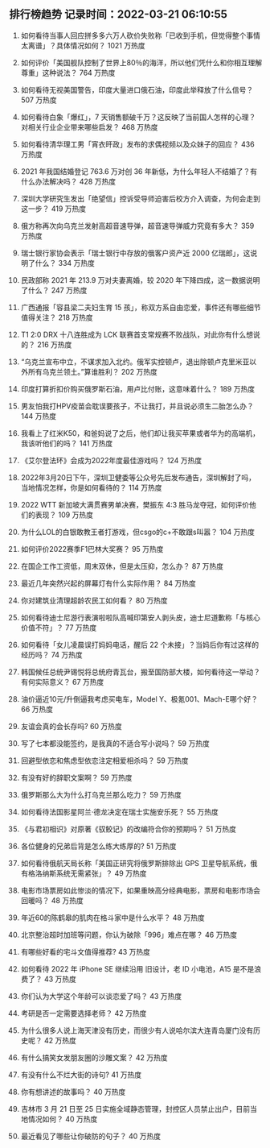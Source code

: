 
## 排行榜趋势 记录时间：2022-03-21 06:10:55
  
  1. 如何看待当事人回应拼多多六万人砍价失败称「已收到手机，但觉得整个事情太离谱」？具体情况如何？ 1021 万热度
    
  2. 如何评价「美国舰队控制了世界上80％的海洋，所以他们凭什么和你相互理解尊重」这种说法？ 764 万热度
    
  3. 如何看待无视美国警告，印度大量进口俄石油，印度此举释放了什么信号？ 507 万热度
    
  4. 如何看待白象「爆红」，7 天销售额破千万？这反映了当前国人怎样的心理？对相关行业企业带来哪些启发？ 468 万热度
    
  5. 如何看待清华理工男「宵衣旰政」发布的求偶视频以及众妹子的回应？ 436 万热度
    
  6. 2021 年我国结婚登记 763.6 万对创 36 年新低，为什么年轻人不结婚了？有什么办法解决吗？ 428 万热度
    
  7. 深圳大学研究生发出「绝望信」控诉受导师迫害后校方介入调查，为何会走到这一步？ 419 万热度
    
  8. 俄方称再次向乌克兰发射高超音速导弹，超音速导弹威力究竟有多大？ 359 万热度
    
  9. 瑞士银行家协会表示「瑞士银行中存放的俄客户资产近 2000 亿瑞郎」，这说明了什么？ 334 万热度
    
  10. 民政部称 2021 年 213.9 万对夫妻离婚，较 2020 年下降四成，这一数据说明了什么？ 247 万热度
    
  11. 广西通报「容县梁二夫妇生育 15 孩」，称双方系自由恋爱，事件还有哪些细节值得关注？ 218 万热度
    
  12. T1 2:0 DRX 十八连胜成为 LCK 联赛首支常规赛不败战队，对此你有什么想说的？ 216 万热度
    
  13. “乌克兰宣布中立，不谋求加入北约。俄军实控顿卢，退出除顿卢克里米亚以外所有乌克兰领土。”算谁胜利？ 202 万热度
    
  14. 印度打算折扣价购买俄罗斯石油，用卢比付账，这意味着什么？ 189 万热度
    
  15. 男友怕我打HPV疫苗会耽误要孩子，不让我打，并且说必须生二胎怎么办？ 144 万热度
    
  16. 我看上了红米K50，和爸妈说了之后，他们却让我买苹果或者华为的高端机，我该听他们的吗？ 141 万热度
    
  17. 《艾尔登法环》会成为2022年度最佳游戏吗？ 124 万热度
    
  18. 2022年3月20日下午，深圳卫健委等公众号先后发布通告，深圳解封了吗，当地情况怎样，你是如何看待的？ 114 万热度
    
  19. 2022 WTT 新加坡大满贯赛男单决赛，樊振东 4:3 胜马龙夺冠，如何评价他们的表现？ 109 万热度
    
  20. 为什么LOL的白银敢教王者打游戏，但csgo的c+不敢跟s叫嚣？ 104 万热度
    
  21. 如何评价2022赛季F1巴林大奖赛？ 95 万热度
    
  22. 在国企工作工资低，周末双休，但是太压抑，怎么办？ 87 万热度
    
  23. 最近几年突然兴起的屏幕灯有什么实际作用？ 84 万热度
    
  24. 你对建筑业清理超龄农民工如何看？ 80 万热度
    
  25. 如何看待迪士尼游行表演啦啦队高喊印第安人剥头皮，迪士尼道歉称「与核心价值不符」？ 77 万热度
    
  26. 如何看待「女儿凌晨误打妈妈电话，醒后 22 个未接」？当妈后你有过这样的经历吗？ 74 万热度
    
  27. 韩国候任总统尹锡悦将总统府青瓦台，搬至国防部大楼，如何看待这一举动？有何实际意义？ 67 万热度
    
  28. 油价逼近10元/升倒逼我考虑买电车，Model Y、极氪001、Mach-E哪个好？ 66 万热度
    
  29. 友谊会真的会长存吗? 60 万热度
    
  30. 写了七本都没能签约，是我真的不适合写小说吗？ 59 万热度
    
  31. 回避型依恋和焦虑型依恋注定相爱相杀吗？ 59 万热度
    
  32. 有没有好的辞职文案啊？ 59 万热度
    
  33. 俄罗斯那么大为什么打乌克兰那么吃力？ 59 万热度
    
  34. 如何看待法国影星阿兰·德龙决定在瑞士实施安乐死？ 55 万热度
    
  35. 《与君初相识》对原著《驭鲛记》的改编符合你的预期吗？ 51 万热度
    
  36. 各位健身的兄弟后背是怎么练大练厚的? 51 万热度
    
  37. 如何看待俄航天局长称「美国正研究将俄罗斯排除出 GPS 卫星导航系统，俄有格洛纳斯系统无需紧张」？ 49 万热度
    
  38. 电影市场票房如此惨淡的情况下，如果重映高分经典电影，票房和电影市场会回暖吗？ 48 万热度
    
  39. 年近60的陈鹤皋的肌肉在格斗家中是什么水平？ 48 万热度
    
  40. 北京整治超时加班等问题，你认为破除「996」难点在哪？ 46 万热度
    
  41. 有哪些好看的宅斗文值得推荐? 43 万热度
    
  42. 如何看待 2022 年 iPhone SE 继续沿用 旧设计，老 ID 小电池，A15 是不是浪费了？ 43 万热度
    
  43. 你们认为大学这个年龄可以谈恋爱了吗？ 43 万热度
    
  44. 考研是否一定需要选择老师？ 42 万热度
    
  45. 为什么很多人说上海天津没有历史，而很少有人说哈尔滨大连青岛厦门没有历史呢？ 42 万热度
    
  46. 有什么搞笑女发朋友圈的沙雕文案？ 42 万热度
    
  47. 有没有什么不烂大街的诗句? 41 万热度
    
  48. 你有想讲述的故事吗？ 40 万热度
    
  49. 吉林市 3 月 21 日至 25 日实施全域静态管理，封控区人员禁止出户，目前当地情况如何？ 40 万热度
    
  50. 最近看见了哪些让你破防的句子？ 40 万热度
    
